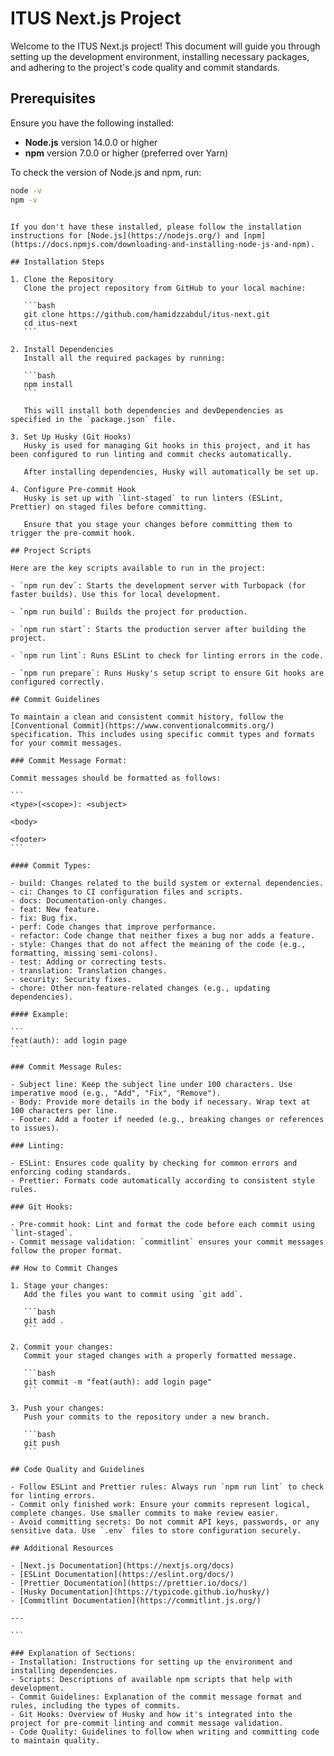# ITUS Next.js Project

Welcome to the ITUS Next.js project! This document will guide you through setting up the development environment, installing necessary packages, and adhering to the project's code quality and commit standards.

## Prerequisites

Ensure you have the following installed:

- **Node.js** version 14.0.0 or higher
- **npm** version 7.0.0 or higher (preferred over Yarn)

To check the version of Node.js and npm, run:

```bash
node -v
npm -v
```

````

If you don't have these installed, please follow the installation instructions for [Node.js](https://nodejs.org/) and [npm](https://docs.npmjs.com/downloading-and-installing-node-js-and-npm).

## Installation Steps

1. Clone the Repository
   Clone the project repository from GitHub to your local machine:

   ```bash
   git clone https://github.com/hamidzzabdul/itus-next.git
   cd itus-next
   ```

2. Install Dependencies
   Install all the required packages by running:

   ```bash
   npm install
   ```

   This will install both dependencies and devDependencies as specified in the `package.json` file.

3. Set Up Husky (Git Hooks)
   Husky is used for managing Git hooks in this project, and it has been configured to run linting and commit checks automatically.

   After installing dependencies, Husky will automatically be set up.

4. Configure Pre-commit Hook
   Husky is set up with `lint-staged` to run linters (ESLint, Prettier) on staged files before committing.

   Ensure that you stage your changes before committing them to trigger the pre-commit hook.

## Project Scripts

Here are the key scripts available to run in the project:

- `npm run dev`: Starts the development server with Turbopack (for faster builds). Use this for local development.

- `npm run build`: Builds the project for production.

- `npm run start`: Starts the production server after building the project.

- `npm run lint`: Runs ESLint to check for linting errors in the code.

- `npm run prepare`: Runs Husky's setup script to ensure Git hooks are configured correctly.

## Commit Guidelines

To maintain a clean and consistent commit history, follow the [Conventional Commit](https://www.conventionalcommits.org/) specification. This includes using specific commit types and formats for your commit messages.

### Commit Message Format:

Commit messages should be formatted as follows:

```
<type>(<scope>): <subject>

<body>

<footer>
```

#### Commit Types:

- build: Changes related to the build system or external dependencies.
- ci: Changes to CI configuration files and scripts.
- docs: Documentation-only changes.
- feat: New feature.
- fix: Bug fix.
- perf: Code changes that improve performance.
- refactor: Code change that neither fixes a bug nor adds a feature.
- style: Changes that do not affect the meaning of the code (e.g., formatting, missing semi-colons).
- test: Adding or correcting tests.
- translation: Translation changes.
- security: Security fixes.
- chore: Other non-feature-related changes (e.g., updating dependencies).

#### Example:

```
feat(auth): add login page
```

### Commit Message Rules:

- Subject line: Keep the subject line under 100 characters. Use imperative mood (e.g., "Add", "Fix", "Remove").
- Body: Provide more details in the body if necessary. Wrap text at 100 characters per line.
- Footer: Add a footer if needed (e.g., breaking changes or references to issues).

### Linting:

- ESLint: Ensures code quality by checking for common errors and enforcing coding standards.
- Prettier: Formats code automatically according to consistent style rules.

### Git Hooks:

- Pre-commit hook: Lint and format the code before each commit using `lint-staged`.
- Commit message validation: `commitlint` ensures your commit messages follow the proper format.

## How to Commit Changes

1. Stage your changes:
   Add the files you want to commit using `git add`.

   ```bash
   git add .
   ```

2. Commit your changes:
   Commit your staged changes with a properly formatted message.

   ```bash
   git commit -m "feat(auth): add login page"
   ```

3. Push your changes:
   Push your commits to the repository under a new branch.

   ```bash
   git push
   ```

## Code Quality and Guidelines

- Follow ESLint and Prettier rules: Always run `npm run lint` to check for linting errors.
- Commit only finished work: Ensure your commits represent logical, complete changes. Use smaller commits to make review easier.
- Avoid committing secrets: Do not commit API keys, passwords, or any sensitive data. Use `.env` files to store configuration securely.

## Additional Resources

- [Next.js Documentation](https://nextjs.org/docs)
- [ESLint Documentation](https://eslint.org/docs/)
- [Prettier Documentation](https://prettier.io/docs/)
- [Husky Documentation](https://typicode.github.io/husky/)
- [Commitlint Documentation](https://commitlint.js.org/)

---

```

### Explanation of Sections:
- Installation: Instructions for setting up the environment and installing dependencies.
- Scripts: Descriptions of available npm scripts that help with development.
- Commit Guidelines: Explanation of the commit message format and rules, including the types of commits.
- Git Hooks: Overview of Husky and how it's integrated into the project for pre-commit linting and commit message validation.
- Code Quality: Guidelines to follow when writing and committing code to maintain quality.
````

